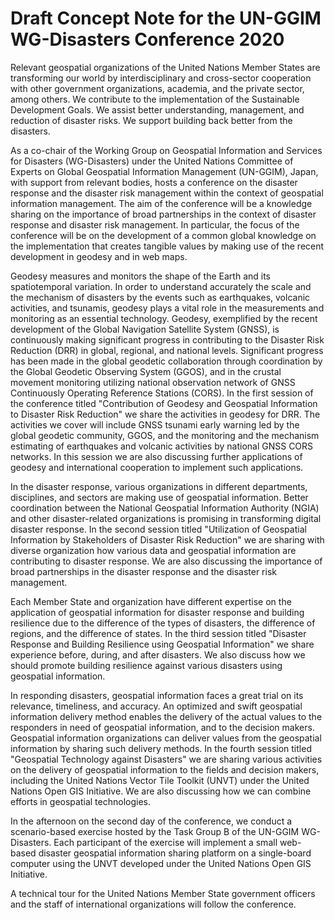 # Draft Concept Note for the UN-GGIM WG-Disasters Conference 2020

Relevant geospatial organizations of the United Nations Member States are transforming our world by interdisciplinary and cross-sector cooperation with other government organizations, academia, and the private sector, among others. We contribute to the implementation of the Sustainable Development Goals. We assist better understanding, management, and reduction of disaster risks. We support building back better from the disasters. 

As a co-chair of the Working Group on Geospatial Information and Services for Disasters (WG-Disasters) under the United Nations Committee of Experts on Global Geospatial Information Management (UN-GGIM), Japan, with support from relevant bodies, hosts a conference on the disaster response and the disaster risk management within the context of geospatial information management. The aim of the conference will be a knowledge sharing on the importance of broad partnerships in the context of disaster response and disaster risk management. In particular, the focus of the conference will be on the development of a common global knowledge on the implementation that creates tangible values by making use of the recent development in geodesy and in web maps. 

Geodesy measures and monitors the shape of the Earth and its spatiotemporal variation. In order to understand accurately the scale and the mechanism of disasters by the events such as earthquakes, volcanic activities, and tsunamis, geodesy plays a vital role in the measurements and monitoring as an essential technology. Geodesy, exemplified by the recent development of the Global Navigation Satellite System (GNSS), is continuously making significant progress in contributing to the Disaster Risk Reduction (DRR) in global, regional, and national levels. Significant progress has been made in the global geodetic collaboration through coordination by the Global Geodetic Observing System (GGOS), and in the crustal movement monitoring utilizing national observation network of GNSS Continuously Operating Reference Stations (CORS). In the first session of the conference titled "Contribution of Geodesy and Geospatial Information to Disaster Risk Reduction" we share the activities in geodesy for DRR. The activities we cover will include GNSS tsunami early warning led by the global geodetic community, GGOS, and the monitoring and the mechanism estimating of earthquakes and volcanic activities by national GNSS CORS networks. In this session we are also discussing further applications of geodesy and international cooperation to implement such applications. 

In the disaster response, various organizations in different departments, disciplines, and sectors are making use of geospatial information. Better coordination between the National Geospatial Information Authority (NGIA) and other disaster-related organizations is promising in transforming digital disaster response. In the second session titled "Utilization of Geospatial Information by Stakeholders of Disaster Risk Reduction" we are sharing with diverse organization how various data and geospatial information are contributing to disaster response. We are also discussing the importance of broad partnerships in the disaster response and the disaster risk management.

Each Member State and organization have different expertise on the application of geospatial information for disaster response and building resilience due to the difference of the types of disasters, the difference of regions, and the difference of states. In the third session titled "Disaster Response and Building Resilience using Geospatial Information" we share experience before, during, and after disasters. We also discuss how we should promote building resilience against various disasters using geospatial information.

In responding disasters, geospatial information faces a great trial on its relevance, timeliness, and accuracy. An optimized and swift geospatial information delivery method enables the delivery of the actual values to the responders in need of geospatial information, and to the decision makers. Geospatial information organizations can deliver values from the geospatial information by sharing such delivery methods. In the fourth session titled "Geospatial Technology against Disasters" we are sharing various activities on the delivery of geospatial information to the fields and decision makers, including the United Nations Vector Tile Toolkit (UNVT) under the United Nations Open GIS Initiative. We are also discussing how we can combine efforts in geospatial technologies. 

In the afternoon on the second day of the conference, we conduct a scenario-based exercise hosted by the Task Group B of the UN-GGIM WG-Disasters. Each participant of the exercise will implement a small web-based disaster geospatial information sharing platform on a single-board computer using the UNVT developed under the United Nations Open GIS Initiative. 

A technical tour for the United Nations Member State government officers and the staff of international organizations will follow the conference. 

